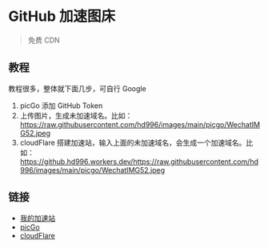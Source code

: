 # GitHub 加速图床

> 免费 CDN

## 教程

教程很多，整体就下面几步，可自行 Google

1. picGo 添加 GitHub Token
2. 上传图片，生成未加速域名。比如：<https://raw.githubusercontent.com/hd996/images/main/picgo/WechatIMG52.jpeg>
3. cloudFlare 搭建加速站，输入上面的未加速域名，会生成一个加速域名。比如：<https://github.hd996.workers.dev/https://raw.githubusercontent.com/hd996/images/main/picgo/WechatIMG52.jpeg>

## 链接

- [我的加速站](https://github.hd996.workers.dev)
- [picGo](https://picgo.github.io/PicGo-Doc/zh/guide/)
- [cloudFlare](https://dash.cloudflare.com/)
